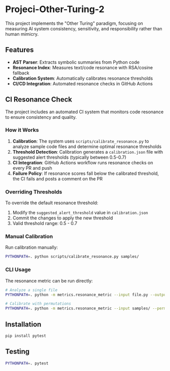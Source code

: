 # Projeci-Other-Turing-2

This project implements the "Other Turing" paradigm, focusing on measuring AI system consistency, sensitivity, and responsibility rather than human mimicry.

## Features

- **AST Parser**: Extracts symbolic summaries from Python code
- **Resonance Index**: Measures text/code resonance with RSA/cosine fallback
- **Calibration System**: Automatically calibrates resonance thresholds
- **CI/CD Integration**: Automated resonance checks in GitHub Actions

## CI Resonance Check

The project includes an automated CI system that monitors code resonance to ensure consistency and quality.

### How it Works

1. **Calibration**: The system uses `scripts/calibrate_resonance.py` to analyze sample code files and determine optimal resonance thresholds
2. **Threshold Detection**: Calibration generates a `calibration.json` file with suggested alert thresholds (typically between 0.5-0.7)
3. **CI Integration**: GitHub Actions workflow runs resonance checks on every PR and push
4. **Failure Policy**: If resonance scores fall below the calibrated threshold, the CI fails and posts a comment on the PR

### Overriding Thresholds

To override the default resonance threshold:

1. Modify the `suggested_alert_threshold` value in `calibration.json`
2. Commit the changes to apply the new threshold
3. Valid threshold range: 0.5 - 0.7

### Manual Calibration

Run calibration manually:

```bash
PYTHONPATH=. python scripts/calibrate_resonance.py samples/
```

### CLI Usage

The resonance metric can be run directly:

```bash
# Analyze a single file
PYTHONPATH=. python -m metrics.resonance_metric --input file.py --output-json results.json

# Calibrate with permutations
PYTHONPATH=. python -m metrics.resonance_metric --input samples/ --permutations 200 --output-json calibration.json
```

## Installation

```bash
pip install pytest
```

## Testing

```bash
PYTHONPATH=. pytest
```

